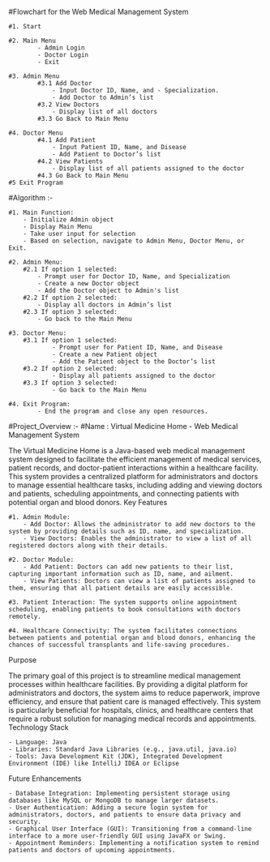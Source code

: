 
#Flowchart for the Web Medical Management System

    #1. Start

    #2. Main Menu
            - Admin Login
            - Doctor Login
            - Exit

    #3. Admin Menu
            #3.1 Add Doctor
                - Input Doctor ID, Name, and - Specialization.
                - Add Doctor to Admin’s list
            #3.2 View Doctors
                - Display list of all doctors
            #3.3 Go Back to Main Menu

    #4. Doctor Menu
            #4.1 Add Patient
                - Input Patient ID, Name, and Disease
                - Add Patient to Doctor’s list
            #4.2 View Patients
                - Display list of all patients assigned to the doctor
            #4.3 Go Back to Main Menu
    #5 Exit Program

#Algorithm :-

    #1. Main Function:
        - Initialize Admin object
        - Display Main Menu
        - Take user input for selection
        - Based on selection, navigate to Admin Menu, Doctor Menu, or Exit.

    #2. Admin Menu:
        #2.1 If option 1 selected:
            - Prompt user for Doctor ID, Name, and Specialization
            - Create a new Doctor object
            - Add the Doctor object to Admin's list
        #2.2 If option 2 selected:
            - Display all doctors in Admin’s list
        #2.3 If option 3 selected:
            - Go back to the Main Menu

    #3. Doctor Menu:
        #3.1 If option 1 selected:
                - Prompt user for Patient ID, Name, and Disease
                - Create a new Patient object
                - Add the Patient object to the Doctor’s list
        #3.2 If option 2 selected:
                - Display all patients assigned to the doctor
        #3.3 If option 3 selected:
                - Go back to the Main Menu

    #4. Exit Program:
            - End the program and close any open resources.


#Project_Overview :-
#Name : Virtual Medicine Home - Web Medical Management System

The Virtual Medicine Home is a Java-based web medical management system designed to facilitate the efficient management of medical services, patient records, and doctor-patient interactions within a healthcare facility. This system provides a centralized platform for administrators and doctors to manage essential healthcare tasks, including adding and viewing doctors and patients, scheduling appointments, and connecting patients with potential organ and blood donors.
Key Features

    #1. Admin Module:
        - Add Doctor: Allows the administrator to add new doctors to the system by providing details such as ID, name, and specialization.
        - View Doctors: Enables the administrator to view a list of all registered doctors along with their details.

    #2. Doctor Module:
        - Add Patient: Doctors can add new patients to their list, capturing important information such as ID, name, and ailment.
        - View Patients: Doctors can view a list of patients assigned to them, ensuring that all patient details are easily accessible.

    #3. Patient Interaction: The system supports online appointment scheduling, enabling patients to book consultations with doctors remotely.

    #4. Healthcare Connectivity: The system facilitates connections between patients and potential organ and blood donors, enhancing the chances of successful transplants and life-saving procedures.

Purpose

The primary goal of this project is to streamline medical management processes within healthcare facilities. By providing a digital platform for administrators and doctors, the system aims to reduce paperwork, improve efficiency, and ensure that patient care is managed effectively. This system is particularly beneficial for hospitals, clinics, and healthcare centers that require a robust solution for managing medical records and appointments.
Technology Stack

    - Language: Java
    - Libraries: Standard Java Libraries (e.g., java.util, java.io)
    - Tools: Java Development Kit (JDK), Integrated Development Environment (IDE) like IntelliJ IDEA or Eclipse

Future Enhancements

    - Database Integration: Implementing persistent storage using databases like MySQL or MongoDB to manage larger datasets.
    - User Authentication: Adding a secure login system for administrators, doctors, and patients to ensure data privacy and security.
    - Graphical User Interface (GUI): Transitioning from a command-line interface to a more user-friendly GUI using JavaFX or Swing.
    - Appointment Reminders: Implementing a notification system to remind patients and doctors of upcoming appointments.

